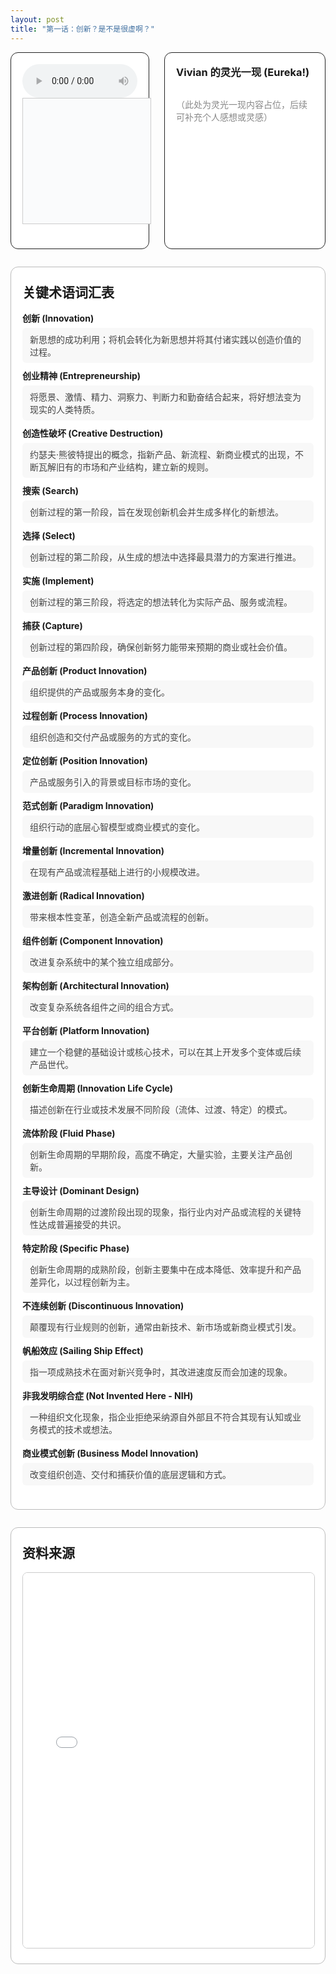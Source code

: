 ```yaml
---
layout: post
title: "第一话：创新？是不是很虚啊？"
---
```


<!-- 上方：音频+字幕 | Vivian 的灵光一现 -->
<div style="display: flex; gap: 24px; margin-bottom: 2em; align-items: stretch; max-height: 340px; min-height: 240px;">
  <!-- 左上：音频+字幕 -->
  <div style="flex: 2 1 0; display: flex; flex-direction: column; justify-content: flex-start; border: 1px solid #222; border-radius: 12px; padding: 18px; background: #fff;">
    <audio id="audio-ep1" controls style="width: 100%; max-width: 700px;">
      <source src="/class/assets/podcasts/innovation_ep1.wav" type="audio/wav">
      您的浏览器不支持 audio 元素。
    </audio>
    <div id="lrc-container-ep1" style="width: 100%; max-width: 700px; max-height: 240px; min-height: 180px; overflow-y: auto; border: 1px solid #ccc; padding: 10px; background: #fafbfc; margin-bottom: 1.5em;">
      <ul id="lrc-list-ep1" style="margin:0; padding:0;"></ul>
    </div>
  </div>
  <!-- 右上：Vivian 的灵光一现 -->
  <div style="flex: 1 1 0; border: 1px solid #222; border-radius: 12px; padding: 18px; background: #fff; min-width: 220px; max-height: 340px; display: flex; flex-direction: column;">
    <h3 style="margin-top:0;">Vivian 的灵光一现 (Eureka!)</h3>
    <div style="flex:1; height: 100%; overflow-y: auto; min-height: 120px; color: #888;">
      <p>（此处为灵光一现内容占位，后续可补充个人感想或灵感）</p>
    </div>
  </div>
</div>

<!-- 关键术语词汇表模块 -->
<div style="margin-bottom:2em; border:1.5px solid #bbb; border-radius:12px; background:#fff; padding:24px 18px; max-width:900px;">
  <h2 style="margin-top:0;">关键术语词汇表</h2>
  <ul style="list-style:none; padding:0; margin-top:1em;">
    <li style="margin-bottom:10px;">
      <div style="font-weight:bold;">创新 (Innovation)</div>
      <div style="margin-top:6px; color:#444; background:#f8f8f8; border-radius:6px; padding:8px 12px;">
        新思想的成功利用；将机会转化为新思想并将其付诸实践以创造价值的过程。
      </div>
    </li>
    <li style="margin-bottom:10px;">
      <div style="font-weight:bold;">创业精神 (Entrepreneurship)</div>
      <div style="margin-top:6px; color:#444; background:#f8f8f8; border-radius:6px; padding:8px 12px;">
        将愿景、激情、精力、洞察力、判断力和勤奋结合起来，将好想法变为现实的人类特质。
      </div>
    </li>
    <li style="margin-bottom:10px;">
      <div style="font-weight:bold;">创造性破坏 (Creative Destruction)</div>
      <div style="margin-top:6px; color:#444; background:#f8f8f8; border-radius:6px; padding:8px 12px;">
        约瑟夫·熊彼特提出的概念，指新产品、新流程、新商业模式的出现，不断瓦解旧有的市场和产业结构，建立新的规则。
      </div>
    </li>
    <li style="margin-bottom:10px;">
      <div style="font-weight:bold;">搜索 (Search)</div>
      <div style="margin-top:6px; color:#444; background:#f8f8f8; border-radius:6px; padding:8px 12px;">
        创新过程的第一阶段，旨在发现创新机会并生成多样化的新想法。
      </div>
    </li>
    <li style="margin-bottom:10px;">
      <div style="font-weight:bold;">选择 (Select)</div>
      <div style="margin-top:6px; color:#444; background:#f8f8f8; border-radius:6px; padding:8px 12px;">
        创新过程的第二阶段，从生成的想法中选择最具潜力的方案进行推进。
      </div>
    </li>
    <li style="margin-bottom:10px;">
      <div style="font-weight:bold;">实施 (Implement)</div>
      <div style="margin-top:6px; color:#444; background:#f8f8f8; border-radius:6px; padding:8px 12px;">
        创新过程的第三阶段，将选定的想法转化为实际产品、服务或流程。
      </div>
    </li>
    <li style="margin-bottom:10px;">
      <div style="font-weight:bold;">捕获 (Capture)</div>
      <div style="margin-top:6px; color:#444; background:#f8f8f8; border-radius:6px; padding:8px 12px;">
        创新过程的第四阶段，确保创新努力能带来预期的商业或社会价值。
      </div>
    </li>
    <li style="margin-bottom:10px;">
      <div style="font-weight:bold;">产品创新 (Product Innovation)</div>
      <div style="margin-top:6px; color:#444; background:#f8f8f8; border-radius:6px; padding:8px 12px;">
        组织提供的产品或服务本身的变化。
      </div>
    </li>
    <li style="margin-bottom:10px;">
      <div style="font-weight:bold;">过程创新 (Process Innovation)</div>
      <div style="margin-top:6px; color:#444; background:#f8f8f8; border-radius:6px; padding:8px 12px;">
        组织创造和交付产品或服务的方式的变化。
      </div>
    </li>
    <li style="margin-bottom:10px;">
      <div style="font-weight:bold;">定位创新 (Position Innovation)</div>
      <div style="margin-top:6px; color:#444; background:#f8f8f8; border-radius:6px; padding:8px 12px;">
        产品或服务引入的背景或目标市场的变化。
      </div>
    </li>
    <li style="margin-bottom:10px;">
      <div style="font-weight:bold;">范式创新 (Paradigm Innovation)</div>
      <div style="margin-top:6px; color:#444; background:#f8f8f8; border-radius:6px; padding:8px 12px;">
        组织行动的底层心智模型或商业模式的变化。
      </div>
    </li>
    <li style="margin-bottom:10px;">
      <div style="font-weight:bold;">增量创新 (Incremental Innovation)</div>
      <div style="margin-top:6px; color:#444; background:#f8f8f8; border-radius:6px; padding:8px 12px;">
        在现有产品或流程基础上进行的小规模改进。
      </div>
    </li>
    <li style="margin-bottom:10px;">
      <div style="font-weight:bold;">激进创新 (Radical Innovation)</div>
      <div style="margin-top:6px; color:#444; background:#f8f8f8; border-radius:6px; padding:8px 12px;">
        带来根本性变革，创造全新产品或流程的创新。
      </div>
    </li>
    <li style="margin-bottom:10px;">
      <div style="font-weight:bold;">组件创新 (Component Innovation)</div>
      <div style="margin-top:6px; color:#444; background:#f8f8f8; border-radius:6px; padding:8px 12px;">
        改进复杂系统中的某个独立组成部分。
      </div>
    </li>
    <li style="margin-bottom:10px;">
      <div style="font-weight:bold;">架构创新 (Architectural Innovation)</div>
      <div style="margin-top:6px; color:#444; background:#f8f8f8; border-radius:6px; padding:8px 12px;">
        改变复杂系统各组件之间的组合方式。
      </div>
    </li>
    <li style="margin-bottom:10px;">
      <div style="font-weight:bold;">平台创新 (Platform Innovation)</div>
      <div style="margin-top:6px; color:#444; background:#f8f8f8; border-radius:6px; padding:8px 12px;">
        建立一个稳健的基础设计或核心技术，可以在其上开发多个变体或后续产品世代。
      </div>
    </li>
    <li style="margin-bottom:10px;">
      <div style="font-weight:bold;">创新生命周期 (Innovation Life Cycle)</div>
      <div style="margin-top:6px; color:#444; background:#f8f8f8; border-radius:6px; padding:8px 12px;">
        描述创新在行业或技术发展不同阶段（流体、过渡、特定）的模式。
      </div>
    </li>
    <li style="margin-bottom:10px;">
      <div style="font-weight:bold;">流体阶段 (Fluid Phase)</div>
      <div style="margin-top:6px; color:#444; background:#f8f8f8; border-radius:6px; padding:8px 12px;">
        创新生命周期的早期阶段，高度不确定，大量实验，主要关注产品创新。
      </div>
    </li>
    <li style="margin-bottom:10px;">
      <div style="font-weight:bold;">主导设计 (Dominant Design)</div>
      <div style="margin-top:6px; color:#444; background:#f8f8f8; border-radius:6px; padding:8px 12px;">
        创新生命周期的过渡阶段出现的现象，指行业内对产品或流程的关键特性达成普遍接受的共识。
      </div>
    </li>
    <li style="margin-bottom:10px;">
      <div style="font-weight:bold;">特定阶段 (Specific Phase)</div>
      <div style="margin-top:6px; color:#444; background:#f8f8f8; border-radius:6px; padding:8px 12px;">
        创新生命周期的成熟阶段，创新主要集中在成本降低、效率提升和产品差异化，以过程创新为主。
      </div>
    </li>
    <li style="margin-bottom:10px;">
      <div style="font-weight:bold;">不连续创新 (Discontinuous Innovation)</div>
      <div style="margin-top:6px; color:#444; background:#f8f8f8; border-radius:6px; padding:8px 12px;">
        颠覆现有行业规则的创新，通常由新技术、新市场或新商业模式引发。
      </div>
    </li>
    <li style="margin-bottom:10px;">
      <div style="font-weight:bold;">帆船效应 (Sailing Ship Effect)</div>
      <div style="margin-top:6px; color:#444; background:#f8f8f8; border-radius:6px; padding:8px 12px;">
        指一项成熟技术在面对新兴竞争时，其改进速度反而会加速的现象。
      </div>
    </li>
    <li style="margin-bottom:10px;">
      <div style="font-weight:bold;">非我发明综合症 (Not Invented Here - NIH)</div>
      <div style="margin-top:6px; color:#444; background:#f8f8f8; border-radius:6px; padding:8px 12px;">
        一种组织文化现象，指企业拒绝采纳源自外部且不符合其现有认知或业务模式的技术或想法。
      </div>
    </li>
    <li style="margin-bottom:10px;">
      <div style="font-weight:bold;">商业模式创新 (Business Model Innovation)</div>
      <div style="margin-top:6px; color:#444; background:#f8f8f8; border-radius:6px; padding:8px 12px;">
        改变组织创造、交付和捕获价值的底层逻辑和方式。
      </div>
    </li>
  </ul>
</div>

<!-- 资料来源模块 -->
<div style="margin-bottom: 2em; border: 1.5px solid #bbb; border-radius: 12px; background: #fff; padding: 24px 18px; max-width: 900px;">
  <h2 style="margin-top: 0;">资料来源</h2>
  <iframe src="/class/assets/podcasts/Chapter 1.pdf" width="100%" height="600px" style="border:1px solid #ccc; border-radius:8px;"></iframe>
</div>

<script>
async function fetchLRC(url) {
  const res = await fetch(url);
  return await res.text();
}
function parseLRC(lrc) {
  const lines = lrc.split('\n');
  const result = [];
  const timeExp = /^(\d{2}):(\d{2})\s+/;
  for (let line of lines) {
    const match = timeExp.exec(line);
    if (match) {
      const min = parseInt(match[1]);
      const sec = parseInt(match[2]);
      const time = min * 60 + sec;
      const text = line.replace(timeExp, '').trim();
      result.push({ time, text });
    }
  }
  return result;
}
function renderLRC(lrcArr) {
  const ul = document.getElementById('lrc-list-ep1');
  ul.innerHTML = '';
  lrcArr.forEach((item, idx) => {
    const li = document.createElement('li');
    li.textContent = item.text;
    li.setAttribute('data-idx', idx);
    li.style.listStyle = 'none';
    ul.appendChild(li);
  });
}
function syncLRC(audio, lrcArr) {
  const ul = document.getElementById('lrc-list-ep1');
  audio.addEventListener('timeupdate', () => {
    const currentTime = audio.currentTime;
    let idx = 0;
    for (let i = 0; i < lrcArr.length; i++) {
      if (currentTime >= lrcArr[i].time) idx = i;
      else break;
    }
    ul.querySelectorAll('li').forEach(li => li.classList.remove('active'));
    const activeLi = ul.querySelector(`li[data-idx=\"${idx}\"]`);
    if (activeLi) {
      activeLi.classList.add('active');
      activeLi.scrollIntoView({ behavior: 'smooth', block: 'center' });
    }
  });
}
(async function() {
  const lrcText = await fetchLRC('/class/assets/podcasts/innovation_ep1.txt');
  const lrcArr = parseLRC(lrcText);
  renderLRC(lrcArr);
  const audio = document.getElementById('audio-ep1');
  syncLRC(audio, lrcArr);
})();
</script>
<style>
#lrc-list-ep1 li.active {
  color: #fff;
  background: #0078d7;
  font-weight: bold;
}
#lrc-list-ep1 li {
  padding: 2px 0;
  transition: background 0.2s;
  font-size: 1.08em;
  line-height: 1.7;
}
</style>


